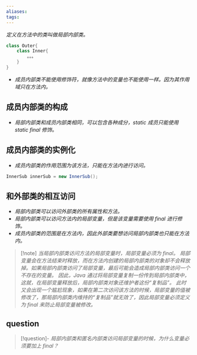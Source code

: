 ```yaml
---
aliases: 
tags: 
---
```

_定义在方法中的类叫做局部内部类。_

```java
class Outer{
	class Inner{
		。。。
	}
}
```

+ _成员内部类不能使用修饰符，就像方法中的变量也不能使用一样。因为其作用域只在方法内。_

## 成员内部类的构成

+ _局部内部类和成员内部类相同，可以包含各种成分，static 成员只能使用 static final 修饰。_

## 成员内部类的实例化

+ _成员内部类的作用范围为该方法，只能在方法内进行访问。_

```java
InnerSub innerSub = new InnerSub();
```

## 和外部类的相互访问

+ _局部内部类可以访问外部类的所有属性和方法。_
+ _局部内部类可以访问方法内的局部变量，但是该变量需要使用 final 进行修饰。_
+ _成员内部类的范围是在方法内，因此外部类要想访问局部内部类也只能在方法内。_

> [!note] _当局部内部类访问方法的局部变量时，局部变量必须为 final。_
> _局部变量会在方法结束时释放，而在方法内创建的局部内部类的对象却不会释放掉。如果局部内部类访问了局部变量，最后可能会造成局部内部类访问一个不存在的变量。_
> _因此，Java 通过将局部变量复制一份传到局部内部类中，这就，在局部变量释放后，局部内部类对象还维护者这份“复制品”。_
> _此时又会出现一个尴尬现象，如果在第二次访问该方法的时候，局部变量的值被修改了，那局部内部类内维持的“复制品”就无效了，因此局部变量必须定义为 final 来防止局部变量被修改。_

## question

> [!question]- _局部内部类和匿名内部类访问局部变量的时候，为什么变量必须要加上 final？_
